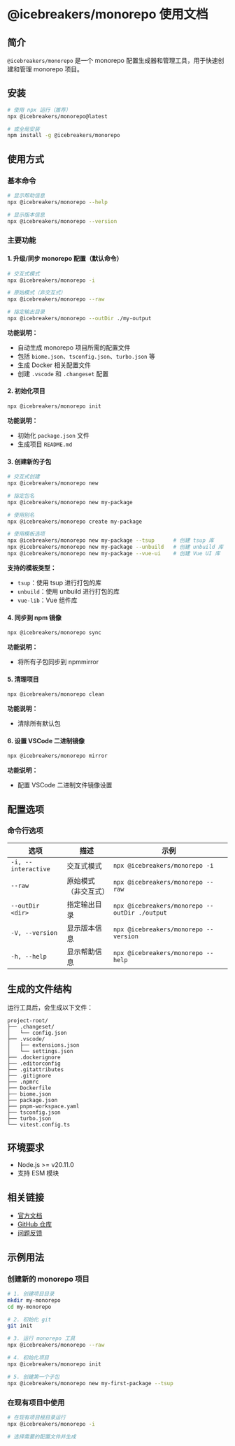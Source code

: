 # @icebreakers/monorepo 使用文档

## 简介

`@icebreakers/monorepo` 是一个 monorepo 配置生成器和管理工具，用于快速创建和管理 monorepo 项目。

## 安装

```bash
# 使用 npx 运行（推荐）
npx @icebreakers/monorepo@latest

# 或全局安装
npm install -g @icebreakers/monorepo
```

## 使用方式

### 基本命令

```bash
# 显示帮助信息
npx @icebreakers/monorepo --help

# 显示版本信息
npx @icebreakers/monorepo --version
```

### 主要功能

#### 1. 升级/同步 monorepo 配置（默认命令）

```bash
# 交互式模式
npx @icebreakers/monorepo -i

# 原始模式（非交互式）
npx @icebreakers/monorepo --raw

# 指定输出目录
npx @icebreakers/monorepo --outDir ./my-output
```

**功能说明：**
- 自动生成 monorepo 项目所需的配置文件
- 包括 `biome.json`、`tsconfig.json`、`turbo.json` 等
- 生成 Docker 相关配置文件
- 创建 `.vscode` 和 `.changeset` 配置

#### 2. 初始化项目

```bash
npx @icebreakers/monorepo init
```

**功能说明：**
- 初始化 `package.json` 文件
- 生成项目 `README.md`

#### 3. 创建新的子包

```bash
# 交互式创建
npx @icebreakers/monorepo new

# 指定包名
npx @icebreakers/monorepo new my-package

# 使用别名
npx @icebreakers/monorepo create my-package

# 使用模板选项
npx @icebreakers/monorepo new my-package --tsup      # 创建 tsup 库
npx @icebreakers/monorepo new my-package --unbuild   # 创建 unbuild 库
npx @icebreakers/monorepo new my-package --vue-ui    # 创建 Vue UI 库
```

**支持的模板类型：**
- `tsup`：使用 tsup 进行打包的库
- `unbuild`：使用 unbuild 进行打包的库
- `vue-lib`：Vue 组件库

#### 4. 同步到 npm 镜像

```bash
npx @icebreakers/monorepo sync
```

**功能说明：**
- 将所有子包同步到 npmmirror

#### 5. 清理项目

```bash
npx @icebreakers/monorepo clean
```

**功能说明：**
- 清除所有默认包

#### 6. 设置 VSCode 二进制镜像

```bash
npx @icebreakers/monorepo mirror
```

**功能说明：**
- 配置 VSCode 二进制文件镜像设置

## 配置选项

### 命令行选项

| 选项 | 描述 | 示例 |
|------|------|------|
| `-i, --interactive` | 交互式模式 | `npx @icebreakers/monorepo -i` |
| `--raw` | 原始模式（非交互式） | `npx @icebreakers/monorepo --raw` |
| `--outDir <dir>` | 指定输出目录 | `npx @icebreakers/monorepo --outDir ./output` |
| `-V, --version` | 显示版本信息 | `npx @icebreakers/monorepo --version` |
| `-h, --help` | 显示帮助信息 | `npx @icebreakers/monorepo --help` |

## 生成的文件结构

运行工具后，会生成以下文件：

```
project-root/
├── .changeset/
│   └── config.json
├── .vscode/
│   ├── extensions.json
│   └── settings.json
├── .dockerignore
├── .editorconfig
├── .gitattributes
├── .gitignore
├── .npmrc
├── Dockerfile
├── biome.json
├── package.json
├── pnpm-workspace.yaml
├── tsconfig.json
├── turbo.json
└── vitest.config.ts
```

## 环境要求

- Node.js >= v20.11.0
- 支持 ESM 模块

## 相关链接

- [官方文档](https://monorepo.icebreaker.top/)
- [GitHub 仓库](https://github.com/sonofmagic/monorepo-template)
- [问题反馈](https://github.com/sonofmagic/monorepo-template/issues)

## 示例用法

### 创建新的 monorepo 项目

```bash
# 1. 创建项目目录
mkdir my-monorepo
cd my-monorepo

# 2. 初始化 git
git init

# 3. 运行 monorepo 工具
npx @icebreakers/monorepo --raw

# 4. 初始化项目
npx @icebreakers/monorepo init

# 5. 创建第一个子包
npx @icebreakers/monorepo new my-first-package --tsup
```

### 在现有项目中使用

```bash
# 在现有项目根目录运行
npx @icebreakers/monorepo -i

# 选择需要的配置文件并生成
```
